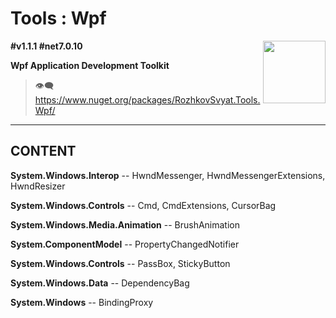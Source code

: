 # Tools : Wpf

<img align="right" width="100" height="100" src="https://github.com/rozhkovsvyat/Tools.RecipeFactory/assets/71471748/ba1a969f-e54f-46d5-8f7f-70aa6434e063">

**#v1.1.1 #net7.0.10**

**Wpf Application Development Toolkit**

> :eye_speech_bubble: https://www.nuget.org/packages/RozhkovSvyat.Tools.Wpf/

---

## CONTENT

**System.Windows.Interop** -- HwndMessenger, HwndMessengerExtensions, HwndResizer

**System.Windows.Controls** -- Cmd, CmdExtensions, CursorBag
  
**System.Windows.Media.Animation** -- BrushAnimation
  
**System.ComponentModel** -- PropertyChangedNotifier

**System.Windows.Controls** -- PassBox, StickyButton
  
**System.Windows.Data** -- DependencyBag
  
**System.Windows** -- BindingProxy
